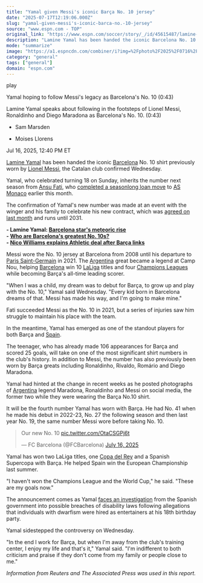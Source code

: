 ```yaml
---
title: "Yamal given Messi's iconic Barça No. 10 jersey"
date: "2025-07-17T12:19:06.000Z"
slug: "yamal-given-messi's-iconic-barca-no.-10-jersey"
source: "www.espn.com - TOP"
original_link: "https://www.espn.com/soccer/story/_/id/45615487/lamine-yamal-barcelona-lionel-messi-no-10-shirt"
description: "Lamine Yamal has been handed the iconic Barcelona No. 10 shirt previously worn by Lionel Messi, the Catalan club confirmed Wednesday."
mode: "summarize"
image: "https://a1.espncdn.com/combiner/i?img=%2Fphoto%2F2025%2F0716%2Fr1519930_1296x729_16%2D9.jpg"
category: "general"
tags: ["general"]
domain: "espn.com"
---
```

<div id="readability-page-1" class="page"><div data-video="watch,640,360,45756006" data-cerebro-id="6877f7e037ed595fcc5d76ef" data-title="Yamal hoping to follow Messi's legacy as Barcelona's No. 10" data-source="espn"><div><picture><source srcset="https://a.espncdn.com/combiner/i?img=%2Fmedia%2Fmotion%2F2025%2F0716%2Fdm_250716_COM_SOC_News_Yamal_hoping_to_follow_Messis_legacy_as_Barcelonas_No_10_20250716_GLOBAL%2Fdm_250716_COM_SOC_News_Yamal_hoping_to_follow_Messis_legacy_as_Barcelonas_No_10_20250716_GLOBAL.jpg&amp;w=943&amp;h=530&amp;cquality=80&amp;format=jpg" media="(min-width: 376px)"><source srcset="https://a.espncdn.com/combiner/i?img=%2Fmedia%2Fmotion%2F2025%2F0716%2Fdm_250716_COM_SOC_News_Yamal_hoping_to_follow_Messis_legacy_as_Barcelonas_No_10_20250716_GLOBAL%2Fdm_250716_COM_SOC_News_Yamal_hoping_to_follow_Messis_legacy_as_Barcelonas_No_10_20250716_GLOBAL.jpg&amp;w=375&amp;cquality=80, https://a.espncdn.com/combiner/i?img=%2Fmedia%2Fmotion%2F2025%2F0716%2Fdm_250716_COM_SOC_News_Yamal_hoping_to_follow_Messis_legacy_as_Barcelonas_No_10_20250716_GLOBAL%2Fdm_250716_COM_SOC_News_Yamal_hoping_to_follow_Messis_legacy_as_Barcelonas_No_10_20250716_GLOBAL.jpg&amp;w=750&amp;cquality=40&amp;format=jpg 2x" media="(max-width: 375px)"></picture><p><span data-id="45756006">play</span></p></div><figcaption><div><p><span>Yamal hoping to follow Messi's legacy as Barcelona's No. 10 (0:43)</span></p><p>Lamine Yamal speaks about following in the footsteps of Lionel Messi, Ronaldinho and Diego Maradona as Barcelona's No. 10. (0:43)</p></div></figcaption></div><div><div><ul><li><p>Sam Marsden</p></li><li><p>Moises Llorens</p></li></ul><p><span>Jul 16, 2025, 12:40 PM ET</span></p></div><p><a data-player-guid="de67ce6f-0991-36b9-afb9-c008f21dc4b4" href="http://espn.com/soccer/player/_/id/362150/lamine-yamal">Lamine Yamal</a> has been handed the iconic <a href="https://www.espn.com/soccer/team/_/id/83">Barcelona</a> No. 10 shirt previously worn by <a data-player-guid="dc5f8d51-332b-0ab2-b4b0-c97efdc624e0" href="http://espn.com/soccer/player/_/id/45843/lionel-messi">Lionel Messi</a>, the Catalan club confirmed Wednesday.</p><p>Yamal, who celebrated turning 18 on Sunday, inherits the number next season from <a data-player-guid="de0b2647-c36e-e625-e35c-b603d466d053" href="http://espn.com/soccer/player/_/id/292957/ansu-fati">Ansu Fati</a>, who <a href="https://www.espn.com/football/story/_/id/45361524/barcelona-transfers-ansu-fati-joins-monaco-signing-new-deal" target="_blank">completed a seasonlong loan move</a> to <a data-clubhouse-guid="8e37a6b1-d9b7-251c-9920-88d467d9c871" href="https://www.espn.com/soccer/team?id=174">AS Monaco</a> earlier this month.</p><p>The confirmation of Yamal's new number was made at an event with the winger and his family to celebrate his new contract, which was <a href="http://k/football/story/_/id/45334853/barcelona-lamine-yamal-new-deal-2031-sources" target="_blank">agreed on last month</a> and runs until 2031.</p><p><strong>- Lamine Yamal: <a href="https://www.espn.com/football/story?_slug_=lamine-yamal-turns-18-barcelona-spain-stars-meteoric-rise&amp;id=45629840" target="_blank">Barcelona star's meteoric rise</a></strong><br>
<strong>- <a href="https://www.espn.com/soccer/story/_/id/45751607/barcelona-return-camp-nou-faces-potential-delay-sources">W</a><a href="https://www.espn.com/soccer/story/_/id/45747382/barcelonas-greatest-number-10s-yamal-inherits-iconic-shirt">ho are Barcelona's greatest No. 10s?</a></strong><br>
<strong>- <a href="https://www.espn.com/football/story/_/id/45751091/nico-williams-explains-athletic-deal-following-barcelona-links" target="_blank">Nico Williams explains Athletic deal after Barça links</a></strong></p><p>Messi wore the No. 10 jersey at Barcelona from 2008 until his departure to <a data-clubhouse-guid="79843c9e-0fe0-63b4-b591-9affc0dbd517" href="https://www.espn.com/soccer/team?id=160">Paris Saint-Germain</a> in 2021. The <a data-clubhouse-guid="892f805f-fef9-c22d-8f87-ba08b1b4d256" href="https://www.espn.com/soccer/team?id=202">Argentina</a> great became a legend at Camp Nou, helping <a data-clubhouse-guid="58f7c4a9-c991-4ed4-fe5c-1f833cba75b8" href="https://www.espn.com/soccer/team?id=83">Barcelona</a> win 10 <a data-league-guid="cf7b0c51-7c48-3e9a-8abb-0c01b1a973a0" href="https://www.espn.com/soccer/league/_/name/ESP.1">LaLiga</a> titles and four <a data-league-guid="da52796f-2621-3351-8e77-955da92ea82d" href="https://www.espn.com/soccer/league/_/name/UEFA.CHAMPIONS">Champions Leagues</a> while becoming Barça's all-time leading scorer.</p><p>"When I was a child, my dream was to debut for Barça, to grow up and play with the No. 10," Yamal said Wednesday. "Every kid born in Barcelona dreams of that. Messi has made his way, and I'm going to make mine."</p><p>Fati succeeded Messi as the No. 10 in 2021, but a series of injuries saw him struggle to maintain his place with the team.</p><p>In the meantime, Yamal has emerged as one of the standout players for both Barça and <a data-clubhouse-guid="99314f68-1c92-218b-b02b-67c50ff9bc3a" href="https://www.espn.com/soccer/team?id=164">Spain</a>.</p><p>The teenager, who has already made 106 appearances for Barça and scored 25 goals, will take on one of the most significant shirt numbers in the club's history. In addition to Messi, the number has also previously been worn by Barça greats including Ronaldinho, Rivaldo, Romário and Diego Maradona.</p><p>Yamal had hinted at the change in recent weeks as he posted photographs of <a data-clubhouse-guid="892f805f-fef9-c22d-8f87-ba08b1b4d256" href="https://www.espn.com/soccer/team?id=202">Argentina</a> legend Maradona, Ronaldinho and Messi on social media, the former two while they were wearing the Barça No.10 shirt.</p><p>It will be the fourth number Yamal has worn with Barça. He had No. 41 when he made his debut in 2022-23, No. 27 the following season and then last year No. 19, the same number Messi wore before taking No. 10.</p><blockquote><p lang="en" dir="ltr">Our new No. 10 <a href="https://t.co/OtaCSGPj6t">pic.twitter.com/OtaCSGPj6t</a></p>— FC Barcelona (@FCBarcelona) <a href="https://twitter.com/FCBarcelona/status/1945526435008933903?ref_src=twsrc%5Etfw">July 16, 2025</a></blockquote> <p>Yamal has won two LaLiga titles, one <a data-league-guid="50d361ea-f945-3d56-9d20-63497bd2cac2" href="https://www.espn.com/soccer/league/_/name/ESP.COPA_DEL_REY">Copa del Rey</a> and a Spanish Supercopa with Barça. He helped Spain win the European Championship last summer.</p><p>"I haven't won the Champions League and the World Cup," he said. "These are my goals now."</p><p>The announcement comes as Yamal <a href="https://www.espn.com/soccer/story/_/id/45739940/spanish-government-wants-probe-lamine-yamal-party-reports">faces an investigation</a> from the Spanish government into possible breaches of disability laws following allegations that individuals with dwarfism were hired as entertainers at his 18th birthday party.</p><p>Yamal sidestepped the controversy on Wednesday.</p><p>"In the end I work for Barça, but when I'm away from the club's training center, I enjoy my life and that's it," Yamal said. "I'm indifferent to both criticism and praise if they don't come from my family or people close to me."</p><p><em>Information from Reuters and The Associated Press was used in this report.</em></p>
</div></div>